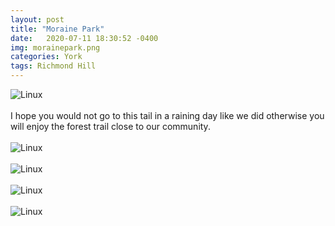 ```yaml
---
layout: post
title: "Moraine Park"
date:   2020-07-11 18:30:52 -0400
img: morainepark.png
categories: York
tags: Richmond Hill
---
```


![Linux]({{site.baseurl}}/images/morainepark.png)
<br>
<br>
I hope you would not go to this tail in a raining day like we did otherwise you will enjoy the forest trail close to our community.
<br>
<br>
![Linux]({{site.baseurl}}/images/morainepark1.jpg)
<br>
<br>
![Linux]({{site.baseurl}}/images/morainepark2.jpg)
<br>
<br>
![Linux]({{site.baseurl}}/images/morainepark3.jpg)
<br>
<br>
![Linux]({{site.baseurl}}/images/morainepark4.jpg)
